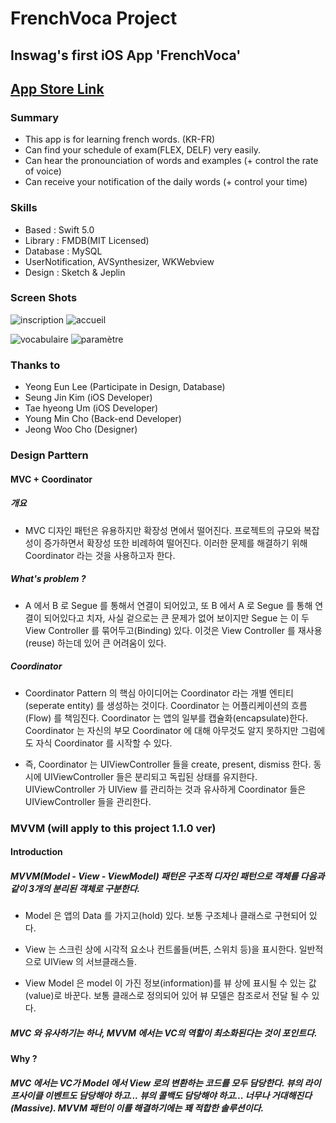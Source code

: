 # FrenchVoca Project


## Inswag's first iOS App 'FrenchVoca'


## [App Store Link](https://apps.apple.com/kr/app/frenchvoca/id1484363534?l=en)


### Summary
- This app is for learning french words. (KR-FR)
- Can find your schedule of exam(FLEX, DELF) very easily.
- Can hear the pronounciation of words and examples (+ control the rate of voice)
- Can receive your notification of the daily words (+ control your time)


### Skills
- Based : Swift 5.0
- Library : FMDB(MIT Licensed)
- Database : MySQL
- UserNotification, AVSynthesizer, WKWebview
- Design : Sketch & Jeplin


### Screen Shots
![inscription](https://user-images.githubusercontent.com/39002173/56110425-5dca1e80-5f8f-11e9-8d5b-aa791b56775f.gif)
![accueil](https://user-images.githubusercontent.com/39002173/56110426-5dca1e80-5f8f-11e9-917e-cf22d34a85f1.gif)

![vocabulaire](https://user-images.githubusercontent.com/39002173/56110423-5d318800-5f8f-11e9-9358-ed76e78e4653.gif)
![paramètre](https://user-images.githubusercontent.com/39002173/56110424-5d318800-5f8f-11e9-977c-5707e9332766.gif)


### Thanks to
- Yeong Eun Lee (Participate in Design, Database)
- Seung Jin Kim (iOS Developer)
- Tae hyeong Um (iOS Developer)
- Young Min Cho (Back-end Developer)
- Jeong Woo Cho (Designer)


### Design Parttern

#### MVC + Coordinator

##### 개요

- MVC 디자인 패턴은 유용하지만 확장성 면에서 떨어진다. 프로젝트의 규모와 복잡성이 증가하면서 확장성 또한 비례하여 떨어진다. 이러한 문제를 해결하기 위해 Coordinator 라는 것을 사용하고자 한다.

##### What's problem ?

- A 에서 B 로 Segue 를 통해서 연결이 되어있고, 또 B 에서 A 로 Segue 를 통해 연결이 되어있다고 치자, 사실 겉으로는 큰 문제가 없어 보이지만 Segue 는 이 두 View Controller 를 묶어두고(Binding) 있다. 이것은 View Controller 를 재사용(reuse) 하는데 있어 큰 어려움이 있다.

##### Coordinator

- Coordinator Pattern 의 핵심 아이디어는 Coordinator 라는 개별 엔티티(seperate entity) 를 생성하는 것이다. Coordinator 는 어플리케이션의 흐름(Flow) 를 책임진다. Coordinator 는 앱의 일부를 캡슐화(encapsulate)한다.  Coordinator 는 자신의 부모 Coordinator 에 대해 아무것도 알지 못하지만 그럼에도 자식 Coordinator 를 시작할 수 있다.

- 즉, Coordinator 는 UIViewController 들을 create, present, dismiss 한다. 동시에 UIViewController 들은 분리되고 독립된 상태를 유지한다. UIViewController 가 UIView 를 관리하는 것과 유사하게 Coordinator 들은 UIViewController 들을 관리한다.


### MVVM (will apply to this project 1.1.0 ver)

#### Introduction

##### MVVM(Model - View - ViewModel) 패턴은 구조적 디자인 패턴으로 객체를 다음과 같이 3개의 분리된 객체로 구분한다.

- Model 은 앱의 Data 를 가지고(hold) 있다. 보통 구조체나 클래스로 구현되어 있다.

- View 는 스크린 상에 시각적 요소나 컨트롤들(버튼, 스위치 등)을 표시한다. 일반적으로 UIView 의 서브클래스들.

- View Model 은 model 이 가진 정보(information)를 뷰 상에 표시될 수 있는 값(value)로 바꾼다. 보통 클래스로 정의되어 있어 뷰 모델은 참조로서 전달 될 수 있다. 

##### MVC 와 유사하기는 하나, MVVM 에서는 VC의 역할이 최소화된다는 것이 포인트다.

#### Why  ?

##### MVC 에서는 VC가 Model 에서 View 로의 변환하는 코드를 모두 담당한다.  뷰의 라이프사이클 이벤트도 담당해야 하고... 뷰의 콜백도 담당해야 하고... 너무나 거대해진다(Massive). MVVM 패턴이 이를 해결하기에는 꽤 적합한 솔루션이다.


